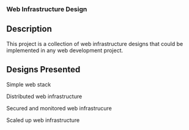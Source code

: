 ### Web Infrastructure Design

## Description
This project is a collection of web infrastructure designs that could be implemented in any web development project.

## Designs Presented
Simple web stack

Distributed web infrastructure

Secured and monitored web infrastrucure

Scaled up web infrastructure